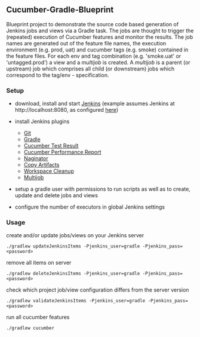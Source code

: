 ## Cucumber-Gradle-Blueprint

Blueprint project to demonstrate the source code based generation of Jenkins jobs and views via a Gradle task. The jobs are thought to trigger the (repeated) execution of Cucumber features and monitor the results. The job names are generated out of the feature file names, the execution environment (e.g. prod, uat) and cucumber tags (e.g. smoke) contained in the feature files. For each env and tag combination (e.g. 'smoke.uat' or 'untagged.prod') a view and a *multijob* is created. A *multijob* is a parent (or upstream) job which comprises all child (or downstream) jobs which correspond to the tag/env - specification.


### Setup

  * download, install and start [Jenkins](http://jenkins-ci.org/) (example assumes Jenkins at http://localhost:8080, as configured [here](/jenkins.gradle#L16))

  * install Jenkins plugins
	  * [Git](https://wiki.jenkins-ci.org/display/JENKINS/Git+Plugin)
	  * [Gradle](https://wiki.jenkins-ci.org/display/JENKINS/Gradle+Plugin)
	  * [Cucumber Test Result](https://wiki.jenkins-ci.org/display/JENKINS/Cucumber+Test+Result+Plugin)
	  * [Cucumber Performance Report](https://wiki.jenkins-ci.org/display/JENKINS/Cucumber+Performance+Reports+Plugin)
	  * [Naginator](https://wiki.jenkins-ci.org/display/JENKINS/Naginator+Plugin)
	  * [Copy Artifacts](https://wiki.jenkins-ci.org/display/JENKINS/Copy+Artifact+Plugin)
	  * [Workspace Cleanup](https://wiki.jenkins-ci.org/display/JENKINS/Workspace+Cleanup+Plugin)
	  * [Multijob](https://wiki.jenkins-ci.org/display/JENKINS/Multijob+Plugin)
  * setup a gradle user with permissions to run scripts as well as to create, update and delete jobs and views

  * configure the number of executors in global Jenkins settings


### Usage

create and/or update jobs/views on your Jenkins server

    ./gradlew updateJenkinsItems -Pjenkins_user=gradle -Pjenkins_pass=<password>

remove all items on server

    ./gradlew deleteJenkinsItems -Pjenkins_user=gradle -Pjenkins_pass=<password>

check which project job/view configuration differs from the server version

    ./gradlew validateJenkinsItems -Pjenkins_user=gradle -Pjenkins_pass=<password>

run all cucumber features

    ./gradlew cucumber
